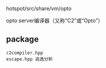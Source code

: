 hotspot/src/share/vm/opto

opto server编译器（又称“C2”或“Opto”）

## package
```
c2compiler.hpp
escape.hpp 逃逸分析
```